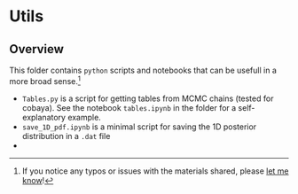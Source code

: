 # Utils

## Overview
This folder contains `python` scripts and notebooks that can be usefull in a more broad sense.[^1]

- `Tables.py` is a script for getting tables from MCMC chains (tested for cobaya). See the notebook `tables.ipynb` in the folder for a self-explanatory example.
- `save_1D_pdf.ipynb` is a minimal script for saving the 1D posterior distribution in a `.dat` file
- 

[^1]: If you notice any typos or issues with the materials shared, please [let me know](mailto:w.giare@sheffield.ac.uk)!  
